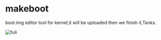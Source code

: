 # makeboot
boot.img editor tool for kernel,it will be uploaded then we finish it,Tanks.

![fuli](http://img.zcool.cn/community/01c7b5554b137200000115a8691bda.jpg@1280w_1l_2o_100sh.jpg)
